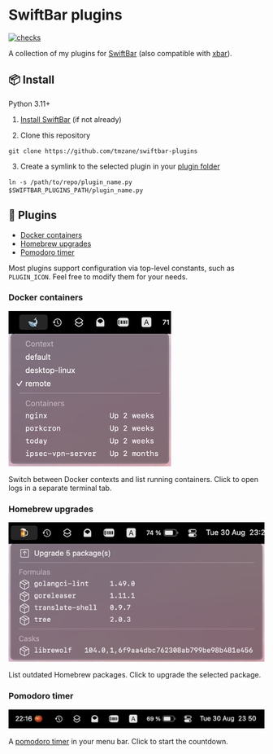 # SwiftBar plugins

[![checks](https://github.com/tmzane/swiftbar-plugins/actions/workflows/checks.yml/badge.svg)](https://github.com/tmzane/swiftbar-plugins/actions/workflows/checks.yml)

A collection of my plugins for [SwiftBar][1] (also compatible with [xbar][2]).

## 📦 Install

Python 3.11+

1. [Install SwiftBar][3] (if not already)

2. Clone this repository

```shell
git clone https://github.com/tmzane/swiftbar-plugins
```

3. Create a symlink to the selected plugin in your [plugin folder][4]

```shell
ln -s /path/to/repo/plugin_name.py $SWIFTBAR_PLUGINS_PATH/plugin_name.py
```

## 🔌 Plugins

* [Docker containers](#docker-containers)
* [Homebrew upgrades](#homebrew-upgrades)
* [Pomodoro timer](#pomodoro-timer)

Most plugins support configuration via top-level constants, such as `PLUGIN_ICON`.
Feel free to modify them for your needs.

### Docker containers

![screenshot](screenshots/docker_containers.png)

Switch between Docker contexts and list running containers.
Click to open logs in a separate terminal tab.

### Homebrew upgrades

![screenshot](screenshots/homebrew_upgrades.png)

List outdated Homebrew packages.
Click to upgrade the selected package.

### Pomodoro timer

![screenshot](screenshots/pomodoro_timer.png)

A [pomodoro timer][5] in your menu bar.
Click to start the countdown.

[1]: https://github.com/swiftbar/SwiftBar
[2]: https://github.com/matryer/xbar
[3]: https://github.com/swiftbar/SwiftBar#how-to-get-swiftbar
[4]: https://github.com/swiftbar/SwiftBar#plugin-folder
[5]: https://en.wikipedia.org/wiki/Pomodoro_Technique
